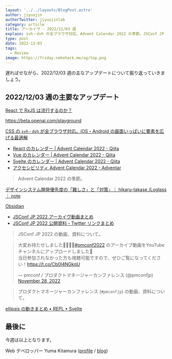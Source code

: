 ```yaml
---
layout: '../../layouts/BlogPost.astro'
author: jiyuujin
authorTwitter: jiyuujinlab
category: article
title: アーカイヴ - 2022/12/03 週
explain: svh・dvh の全ブラウザ対応、Advent Calendar 2022 の季節、JSConf JP 2022 の速報、プロダクトマネージャーカンファレンス 2022 の速報
type: post
date: 2022-12-03
tags:
  - Review
image: https://friday.nekohack.me/og/top.png
---
```


遅ればせながら、2022/12/03 週の主なアップデートについて振り返っていきましょう。

## 2022/12/03 週の主要なアップデート

[React で RxJS は流行するのか？](https://zenn.dev/eviry/articles/cb77802850f7ec)

https://beta.openai.com/playground

[CSS の `svh・dvh` が全ブラウザ対応。iOS・Android の画面いっぱいに要素を広げる最適解](https://zenn.dev/moneyforward/articles/svh-dvh-lvh-for-all-browser)

- [React のカレンダー | Advent Calendar 2022 - Qiita](https://qiita.com/advent-calendar/2022/react)
- [Vue のカレンダー | Advent Calendar 2022 - Qiita](https://qiita.com/advent-calendar/2022/vue)
- [Svelte のカレンダー | Advent Calendar 2022 - Qiita](https://qiita.com/advent-calendar/2022/svelte)
- [アクセシビリティ Advent Calendar 2022 - Adventar](https://adventar.org/calendars/7377)

> Advent Calendar 2022 の季節。

[デザインシステム開発優先度の「難しさ」と「対策」｜ hikaru-takase /Loglass ｜ note](https://note.com/99997373/n/n7dcb9092a90b)

[Obsidian](https://obsidian.md/)

- [JSConf JP 2022 アーカイヴ動画まとめ](https://www.youtube.com/@jsconfjp6163)
- [JSConf JP 2022 公開資料・Twitter リンクまとめ](https://zenn.dev/yumemi_inc/articles/2022-11-27-jsconf-jp-2022)

> JSConf JP 2022 の動画、資料について。

<blockquote class="twitter-tweet"><p lang="ja" dir="ltr">大変お待たせしました🙇‍♂️🙇‍♀️<a href="https://twitter.com/hashtag/pmconf2022?src=hash&amp;ref_src=twsrc%5Etfw">#pmconf2022</a> のアーカイブ動画をYouTubeチャンネルにアップロードしました🎥<br>当日参加されなかった方も視聴可能ですので、ぜひご覧になってください！<a href="https://t.co/Cb0I4NGkqU">https://t.co/Cb0I4NGkqU</a></p>&mdash; pmconf / プロダクトマネージャーカンファレンス (@pmconfjp) <a href="https://twitter.com/pmconfjp/status/1597017433000263682?ref_src=twsrc%5Etfw">November 28, 2022</a></blockquote> <script async src="https://platform.twitter.com/widgets.js" charset="utf-8"></script>

> プロダクトマネージャーカンファレンス (`#pmconfjp`) の動画、資料について。

[ellipsis の動きまとめ • REPL • Svelte](https://svelte.dev/repl/6bf1aa6ee6e046aa8f8188117eb7cfbf?version=3.53.1)

## 最後に

今週は以上となります。

Web デベロッパー Yuma Kitamura ([profile](https://yuma-kitamura.nekohack.me/) / [blog](https://blog.nekohack.me/))

